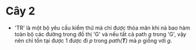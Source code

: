 ﻿# Cây 2
- 'TR' là một bộ yêu cầu kiểm thử mà chỉ được thỏa mãn khi nà bao hàm toàn bộ các đường trong đồ thị 'G' và nếu tất cả path *g* trong 'G', vậy nên chỉ tồn tại được 1 được đi *p* trong *path(**T**)* mà *p* giống với *g*.
